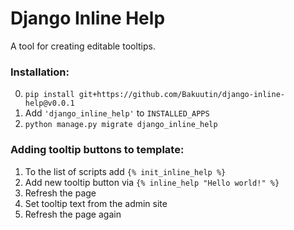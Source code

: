 # Django Inline Help

A tool for creating editable tooltips.

### Installation:

0. `pip install git+https://github.com/Bakuutin/django-inline-help@v0.0.1`
1. Add `'django_inline_help'` to `INSTALLED_APPS`
2. `python manage.py migrate django_inline_help`

### Adding tooltip buttons to template:

1. To the list of scripts add `{% init_inline_help %}`
2. Add new tooltip button via `{% inline_help "Hello world!" %}`
3. Refresh the page
4. Set tooltip text from the admin site
5. Refresh the page again
